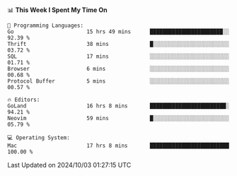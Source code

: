 <!--START_SECTION:waka-->
📊 **This Week I Spent My Time On** 

```text
💬 Programming Languages: 
Go                       15 hrs 49 mins      ███████████████████████░░   92.39 % 
Thrift                   38 mins             █░░░░░░░░░░░░░░░░░░░░░░░░   03.72 % 
SQL                      17 mins             ░░░░░░░░░░░░░░░░░░░░░░░░░   01.71 % 
Browser                  6 mins              ░░░░░░░░░░░░░░░░░░░░░░░░░   00.68 % 
Protocol Buffer          5 mins              ░░░░░░░░░░░░░░░░░░░░░░░░░   00.57 % 

🔥 Editors: 
GoLand                   16 hrs 8 mins       ████████████████████████░   94.21 % 
Neovim                   59 mins             █░░░░░░░░░░░░░░░░░░░░░░░░   05.79 % 

💻 Operating System: 
Mac                      17 hrs 8 mins       █████████████████████████   100.00 % 
```


 Last Updated on 2024/10/03 01:27:15 UTC
<!--END_SECTION:waka-->

